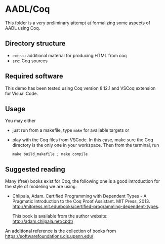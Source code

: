 # AADL/Coq

This folder is a very preliminary attempt at formalizing some aspects of AADL using Coq.

## Directory structure

* `extra` : additional material for producing HTML from coq
* `src`: Coq sources

## Required software

This demo has been tested using Coq version 8.12.1 and VSCoq extension for Visual Code.

## Usage

You may either
- just run from a makefile, type `make` for available targets or
- play with the Coq files from VSCode. In this case, make sure the Coq directory is the only one in your workspace. Then from the terminal, run

    ```make build_makefile ; make compile ```

## Suggested reading

Many (free) books exist for Coq, the following one is a good introduction for the style of modeling we are using:

- Chlipala, Adam. Certified Programming with Dependent Types - A Pragmatic Introduction to the Coq Proof Assistant. MIT Press, 2013. http://mitpress.mit.edu/books/certified-programming-dependent-types.

  This book is available from the author website: http://adam.chlipala.net/cpdt/

An additional reference is the collection of books from https://softwarefoundations.cis.upenn.edu/
